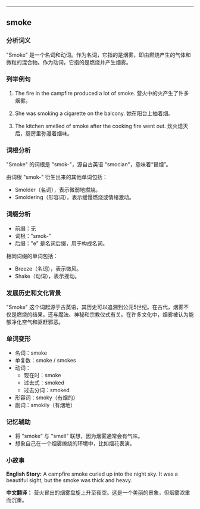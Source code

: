 
---------------
## smoke
### 分析词义
"Smoke" 是一个名词和动词。作为名词，它指的是烟雾，即由燃烧产生的气体和微粒的混合物。作为动词，它指的是燃烧并产生烟雾。

### 列举例句
1. The fire in the campfire produced a lot of smoke.
   营火中的火产生了许多烟雾。

2. She was smoking a cigarette on the balcony.
   她在阳台上抽着烟。

3. The kitchen smelled of smoke after the cooking fire went out.
   炊火熄灭后，厨房里弥漫着烟味。

### 词根分析
"Smoke" 的词根是 "smok-"，源自古英语 "smocian"，意味着“冒烟”。

由词根 "smok-" 衍生出来的其他单词包括：
- Smolder（名词），表示微弱地燃烧。
- Smoldering（形容词），表示缓慢燃烧或情绪激动。

### 词缀分析
- 前缀：无
- 词根："smok-"
- 后缀："e" 是名词后缀，用于构成名词。

相同词缀的单词包括：
- Breeze（名词），表示微风。
- Shake（动词），表示摇动。

### 发展历史和文化背景
"Smoke" 这个词起源于古英语，其历史可以追溯到公元5世纪。在古代，烟雾不仅是燃烧的结果，还与魔法、神秘和宗教仪式有关。在许多文化中，烟雾被认为能够净化空气和驱赶邪恶。

### 单词变形
- 名词：smoke
- 单复数：smoke / smokes
- 动词：
  - 现在时：smoke
  - 过去式：smoked
  - 过去分词：smoked
- 形容词：smoky（有烟的）
- 副词：smokily（有烟地）

### 记忆辅助
- 将 "smoke" 与 "smell" 联想，因为烟雾通常会有气味。
- 想象自己在一个烟雾缭绕的环境中，比如烟花表演。

### 小故事
**English Story:**
A campfire smoke curled up into the night sky. It was a beautiful sight, but the smoke was thick and heavy.

**中文翻译：**
营火冒出的烟雾盘旋上升至夜空。这是一个美丽的景象，但烟雾浓重而沉重。

